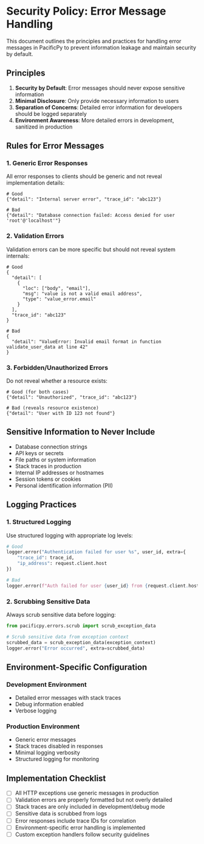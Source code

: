 # Security Policy: Error Message Handling

This document outlines the principles and practices for handling error messages in PacificPy to prevent information leakage and maintain security by default.

## Principles

1. **Security by Default**: Error messages should never expose sensitive information
2. **Minimal Disclosure**: Only provide necessary information to users
3. **Separation of Concerns**: Detailed error information for developers should be logged separately
4. **Environment Awareness**: More detailed errors in development, sanitized in production

## Rules for Error Messages

### 1. Generic Error Responses

All error responses to clients should be generic and not reveal implementation details:

```
# Good
{"detail": "Internal server error", "trace_id": "abc123"}

# Bad
{"detail": "Database connection failed: Access denied for user 'root'@'localhost'"}
```

### 2. Validation Errors

Validation errors can be more specific but should not reveal system internals:

```
# Good
{
  "detail": [
    {
      "loc": ["body", "email"],
      "msg": "value is not a valid email address",
      "type": "value_error.email"
    }
  ],
  "trace_id": "abc123"
}

# Bad
{
  "detail": "ValueError: Invalid email format in function validate_user_data at line 42"
}
```

### 3. Forbidden/Unauthorized Errors

Do not reveal whether a resource exists:

```
# Good (for both cases)
{"detail": "Unauthorized", "trace_id": "abc123"}

# Bad (reveals resource existence)
{"detail": "User with ID 123 not found"}
```

## Sensitive Information to Never Include

- Database connection strings
- API keys or secrets
- File paths or system information
- Stack traces in production
- Internal IP addresses or hostnames
- Session tokens or cookies
- Personal identification information (PII)

## Logging Practices

### 1. Structured Logging

Use structured logging with appropriate log levels:

```python
# Good
logger.error("Authentication failed for user %s", user_id, extra={
    "trace_id": trace_id,
    "ip_address": request.client.host
})

# Bad
logger.error(f"Auth failed for user {user_id} from {request.client.host}")
```

### 2. Scrubbing Sensitive Data

Always scrub sensitive data before logging:

```python
from pacificpy.errors.scrub import scrub_exception_data

# Scrub sensitive data from exception context
scrubbed_data = scrub_exception_data(exception_context)
logger.error("Error occurred", extra=scrubbed_data)
```

## Environment-Specific Configuration

### Development Environment

- Detailed error messages with stack traces
- Debug information enabled
- Verbose logging

### Production Environment

- Generic error messages
- Stack traces disabled in responses
- Minimal logging verbosity
- Structured logging for monitoring

## Implementation Checklist

- [ ] All HTTP exceptions use generic messages in production
- [ ] Validation errors are properly formatted but not overly detailed
- [ ] Stack traces are only included in development/debug mode
- [ ] Sensitive data is scrubbed from logs
- [ ] Error responses include trace IDs for correlation
- [ ] Environment-specific error handling is implemented
- [ ] Custom exception handlers follow security guidelines